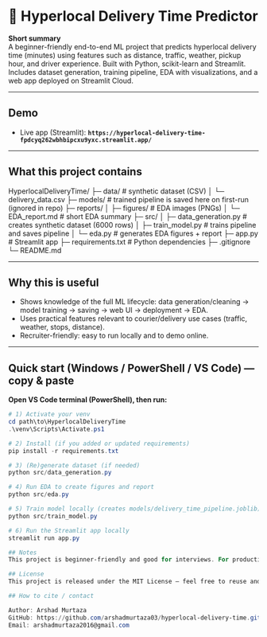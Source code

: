 # 🚚 Hyperlocal Delivery Time Predictor

**Short summary**  
A beginner-friendly end-to-end ML project that predicts hyperlocal delivery time (minutes) using features such as distance, traffic, weather, pickup hour, and driver experience. Built with Python, scikit-learn and Streamlit. Includes dataset generation, training pipeline, EDA with visualizations, and a web app deployed on Streamlit Cloud.

---

## Demo
- Live app (Streamlit): **`https://hyperlocal-delivery-time-fpdcyq262wbhbipcxu9yxc.streamlit.app/`**  


---

## What this project contains

HyperlocalDeliveryTime/
├─ data/ # synthetic dataset (CSV)
│ └─ delivery_data.csv
├─ models/ # trained pipeline is saved here on first-run (ignored in repo)
├─ reports/
│ ├─ figures/ # EDA images (PNGs)
│ └─ EDA_report.md # short EDA summary
├─ src/
│ ├─ data_generation.py # creates synthetic dataset (6000 rows)
│ ├─ train_model.py # trains pipeline and saves pipeline
│ └─ eda.py # generates EDA figures + report
├─ app.py # Streamlit app
├─ requirements.txt # Python dependencies
├─ .gitignore
└─ README.md



---

## Why this is useful
- Shows knowledge of the full ML lifecycle: data generation/cleaning → model training → saving → web UI → deployment → EDA.  
- Uses practical features relevant to courier/delivery use cases (traffic, weather, stops, distance).  
- Recruiter-friendly: easy to run locally and to demo online.

---

## Quick start (Windows / PowerShell / VS Code) — copy & paste

**Open VS Code terminal (PowerShell), then run:**

```powershell
# 1) Activate your venv
cd path\to\HyperlocalDeliveryTime
.\venv\Scripts\Activate.ps1

# 2) Install (if you added or updated requirements)
pip install -r requirements.txt

# 3) (Re)generate dataset (if needed)
python src/data_generation.py

# 4) Run EDA to create figures and report
python src/eda.py

# 5) Train model locally (creates models/delivery_time_pipeline.joblib)
python src/train_model.py

# 6) Run the Streamlit app locally
streamlit run app.py

## Notes
This project is beginner-friendly and good for interviews. For production, collect real delivery logs and add monitoring.

## License
This project is released under the MIT License — feel free to reuse and adapt.

## How to cite / contact

Author: Arshad Murtaza
GitHub: https://github.com/arshadmurtaza03/hyperlocal-delivery-time.git
Email: arshadmurtaza2016@gmail.com

